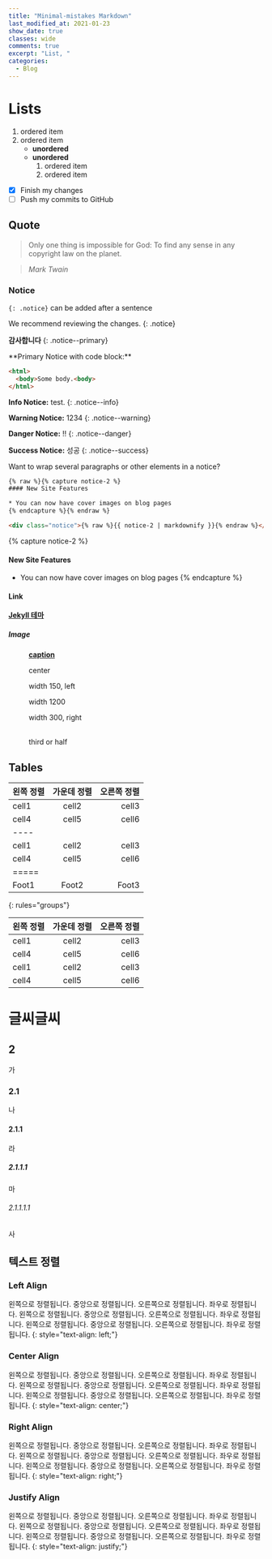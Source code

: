 ```yaml
---
title: "Minimal-mistakes Markdown"
last_modified_at: 2021-01-23
show_date: true
classes: wide
comments: true
excerpt: "List, "
categories:
  - Blog
---
```


# Lists

1. ordered item
2. ordered item 
   * **unordered**
   * **unordered** 
     1. ordered item
     2. ordered item

- [x] Finish my changes
- [ ] Push my commits to GitHub

## Quote

> Only one thing is impossible for God: To find any sense in any copyright law on the planet.
  
> <cite>Mark Twain</cite>

### Notice

`{: .notice}` can be added after a sentence

We recommend reviewing the changes.
{: .notice}

**감사합니다**
{: .notice--primary}

<div class="notice--primary" markdown="1">
**Primary Notice with code block:**

```html
<html>
  <body>Some body.<body>
</html>
```
</div>

**Info Notice:** test.
{: .notice--info}

**Warning Notice:** 1234
{: .notice--warning}

**Danger Notice:** !!
{: .notice--danger}

**Success Notice:** 성공
{: .notice--success}

Want to wrap several paragraphs or other elements in a notice?

```html
{% raw %}{% capture notice-2 %}
#### New Site Features

* You can now have cover images on blog pages
{% endcapture %}{% endraw %}

<div class="notice">{% raw %}{{ notice-2 | markdownify }}{% endraw %}</div>
```

{% capture notice-2 %}
#### New Site Features

* You can now have cover images on blog pages
{% endcapture %}

#### Link
<a href="https://github.com" target="_blank"><b> Jekyll 테마 </b></a>

##### Image
<figure>
	<img src="{{ '/assets/img/bio-photo.jpg' }}" alt=""> 
	<figcaption><a href="https://github.com" target="_blank"><b> caption </b></a></figcaption>
</figure>

<figure style="width: 400px" class="align-center">
 	<img src="{{ '/assets/img/bio-photo.jpg' }}" alt=""> 
 	<figcaption>center</figcaption>
</figure> 

<figure style="width: 150px" class="align-left">
 	<img src="{{ '/assets/img/bio-photo.jpg' }}" alt=""> 
 	<figcaption>width 150, left</figcaption>
</figure> 

<figure style="width: 1200px">
 	<img src="{{ '/assets/img/bio-photo.jpg' }}" alt=""> 
 	<figcaption>width 1200</figcaption>
</figure> 

<figure style="width: 300px" class="align-right">
 	<img src="{{ '/assets/img/bio-photo.jpg' }}" alt=""> 
 	<figcaption>width 300, right</figcaption>
</figure>

<figure class="third">
	<img src="{{ '/assets/img/bio-photo.jpg' }}" alt="">
	<img src="{{ '/assets/img/bio-photo.jpg' }}" alt="">
	<img src="{{ '/assets/img/bio-photo.jpg' }}" alt="">
	<figcaption>third or half</figcaption>
</figure>


## Tables

| 왼쪽 정렬 | 가운데 정렬 | 오른쪽 정렬 |
|:--------|:-------:|--------:|
| cell1   | cell2   | cell3   |
| cell4   | cell5   | cell6   |
|----
| cell1   | cell2   | cell3   |
| cell4   | cell5   | cell6   |
|=====
| Foot1   | Foot2   | Foot3
{: rules="groups"}

| 왼쪽 정렬 | 가운데 정렬 | 오른쪽 정렬 |
|:--------|:-------:|--------:|
| cell1   | cell2   | cell3   |
| cell4   | cell5   | cell6   |
| cell1   | cell2   | cell3   |
| cell4   | cell5   | cell6   |

# 글씨글씨

## 2

가

### 2.1

나

#### 2.1.1

라

##### 2.1.1.1

마

###### 2.1.1.1.1

사

## 텍스트 정렬

### Left Align

왼쪽으로 정렬됩니다. 중앙으로 정렬됩니다. 오른쪽으로 정렬됩니다. 좌우로 정렬됩니다. 왼쪽으로 정렬됩니다. 중앙으로 정렬됩니다. 오른쪽으로 정렬됩니다. 좌우로 정렬됩니다. 왼쪽으로 정렬됩니다. 중앙으로 정렬됩니다. 오른쪽으로 정렬됩니다. 좌우로 정렬됩니다.
{: style="text-align: left;"}

### Center Align

왼쪽으로 정렬됩니다. 중앙으로 정렬됩니다. 오른쪽으로 정렬됩니다. 좌우로 정렬됩니다. 왼쪽으로 정렬됩니다. 중앙으로 정렬됩니다. 오른쪽으로 정렬됩니다. 좌우로 정렬됩니다. 왼쪽으로 정렬됩니다. 중앙으로 정렬됩니다. 오른쪽으로 정렬됩니다. 좌우로 정렬됩니다.
{: style="text-align: center;"}

### Right Align

왼쪽으로 정렬됩니다. 중앙으로 정렬됩니다. 오른쪽으로 정렬됩니다. 좌우로 정렬됩니다. 왼쪽으로 정렬됩니다. 중앙으로 정렬됩니다. 오른쪽으로 정렬됩니다. 좌우로 정렬됩니다. 왼쪽으로 정렬됩니다. 중앙으로 정렬됩니다. 오른쪽으로 정렬됩니다. 좌우로 정렬됩니다.
{: style="text-align: right;"}

### Justify Align

왼쪽으로 정렬됩니다. 중앙으로 정렬됩니다. 오른쪽으로 정렬됩니다. 좌우로 정렬됩니다. 왼쪽으로 정렬됩니다. 중앙으로 정렬됩니다. 오른쪽으로 정렬됩니다. 좌우로 정렬됩니다. 왼쪽으로 정렬됩니다. 중앙으로 정렬됩니다. 오른쪽으로 정렬됩니다. 좌우로 정렬됩니다.
{: style="text-align: justify;"}
